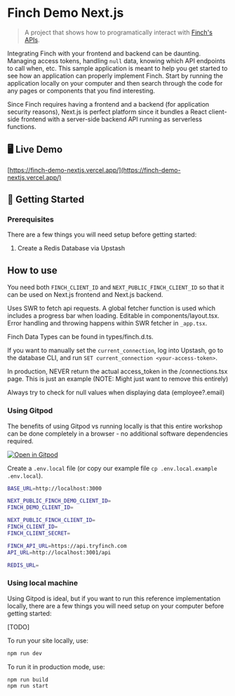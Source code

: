 # Finch Demo Next.js

> A project that shows how to programatically interact with [Finch's APIs](https://developer.tryfinch.com/docs/reference/0c7c919255262-api-reference).

Integrating Finch with your frontend and backend can be daunting. Managing access tokens, handling `null` data, knowing which API endpoints to call when, etc. This sample application is meant to help you get started to see how an application can properly implement Finch. Start by running the application locally on your computer and then search through the code for any pages or components that you find interesting.

Since Finch requires having a frontend and a backend (for application security reasons), Next.js is perfect platform since it bundles a React client-side frontend with a server-side backend API running as serverless functions.

## 🖥️ Live Demo

[https://finch-demo-nextjs.vercel.app/](https://finch-demo-nextjs.vercel.app/)

## 🚀 Getting Started

### Prerequisites

There are a few things you will need setup before getting started:

1. Create a Redis Database via Upstash

## How to use

You need both `FINCH_CLIENT_ID` and `NEXT_PUBLIC_FINCH_CLIENT_ID` so that it can be used on Next.js frontend and Next.js backend.

Uses SWR to fetch api requests. A global fetcher function is used which includes a progress bar when loading. Editable in components/layout.tsx. Error handling and throwing happens within SWR fetcher in `_app.tsx`.

Finch Data Types can be found in types/finch.d.ts.

If you want to manually set the `current_connection`, log into Upstash, go to the database CLI, and run `SET current_connection <your-access-token>`.

In production, NEVER return the actual access_token in the /connections.tsx page. This is just an example (NOTE: Might just want to remove this entirely)

Always try to check for null values when displaying data (employee?.email)

### Using Gitpod

The benefits of using Gitpod vs running locally is that this entire workshop can be done completely in a browser - no additional software dependencies required.

[![Open in Gitpod](https://gitpod.io/button/open-in-gitpod.svg)](https://gitpod.io/#/https://github.com/tylernix/finch-demo-nextjs)

Create a `.env.local` file (or copy our example file `cp .env.local.example .env.local`).

```bash
BASE_URL=http://localhost:3000

NEXT_PUBLIC_FINCH_DEMO_CLIENT_ID=
FINCH_DEMO_CLIENT_ID=

NEXT_PUBLIC_FINCH_CLIENT_ID=
FINCH_CLIENT_ID=
FINCH_CLIENT_SECRET=

FINCH_API_URL=https://api.tryfinch.com
API_URL=http://localhost:3001/api

REDIS_URL=
```

### Using local machine

Using Gitpod is ideal, but if you want to run this reference implementation locally, there are a few things you will need setup on your computer before getting started:

[TODO]

To run your site locally, use:

```bash
npm run dev
```

To run it in production mode, use:

```bash
npm run build
npm run start
```
